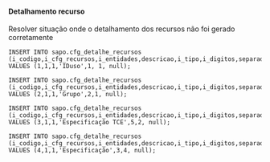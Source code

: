 #### Detalhamento recurso

Resolver situação onde o detalhamento dos recursos não foi gerado corretamente

```
INSERT INTO sapo.cfg_detalhe_recursos (i_codigo,i_cfg_recursos,i_entidades,descricao,i_tipo,i_digitos,separador)
VALUES (1,1,1,'IDuso',1, 1, null);

INSERT INTO sapo.cfg_detalhe_recursos (i_codigo,i_cfg_recursos,i_entidades,descricao,i_tipo,i_digitos,separador)
VALUES (2,1,1,'Grupo',2,1, null);  
    
INSERT INTO sapo.cfg_detalhe_recursos (i_codigo,i_cfg_recursos,i_entidades,descricao,i_tipo,i_digitos,separador)
VALUES (3,1,1,'Especificação TCE',5,2, null);  
   
INSERT INTO sapo.cfg_detalhe_recursos (i_codigo,i_cfg_recursos,i_entidades,descricao,i_tipo,i_digitos,separador)
VALUES (4,1,1,'Especificação',3,4, null);
```